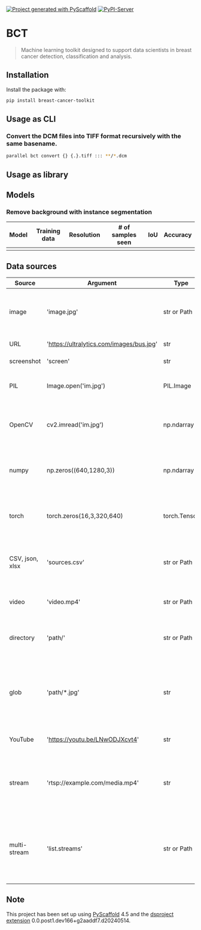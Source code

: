 [![Project generated with PyScaffold](https://img.shields.io/badge/-PyScaffold-005CA0?logo=pyscaffold)](https://pyscaffold.org/) [![PyPI-Server](https://img.shields.io/pypi/v/breast-cancer-toolkit.svg)](https://pypi.org/project/breast-cancer-toolkit/)
<!-- These are examples of badges you might also want to add to your README. Update the URLs accordingly.
[![Built Status](https://api.cirrus-ci.com/github/<USER>/breast-cancer-toolkit.svg?branch=main)](https://cirrus-ci.com/github/<USER>/breast-cancer-toolkit)
[![ReadTheDocs](https://readthedocs.org/projects/breast-cancer-toolkit/badge/?version=latest)](https://breast-cancer-toolkit.readthedocs.io/en/stable/)
[![Coveralls](https://img.shields.io/coveralls/github/<USER>/breast-cancer-toolkit/main.svg)](https://coveralls.io/r/<USER>/breast-cancer-toolkit)
[![PyPI-Server](https://img.shields.io/pypi/v/breast-cancer-toolkit.svg)](https://pypi.org/project/breast-cancer-toolkit/)
[![Conda-Forge](https://img.shields.io/conda/vn/conda-forge/breast-cancer-toolkit.svg)](https://anaconda.org/conda-forge/breast-cancer-toolkit)
[![Monthly Downloads](https://pepy.tech/badge/breast-cancer-toolkit/month)](https://pepy.tech/project/breast-cancer-toolkit)
[![Twitter](https://img.shields.io/twitter/url/http/shields.io.svg?style=social&label=Twitter)](https://twitter.com/breast-cancer-toolkit)
-->

# BCT

> Machine learning toolkit designed to support data scientists in breast cancer detection, classification and analysis.

## Installation

Install the package with:

```bash
pip install breast-cancer-toolkit
```

## Usage as CLI

### Convert the DCM files into TIFF format recursively with the same basename.
```bash
parallel bct convert {} {.}.tiff ::: **/*.dcm
```


## Usage as library

## Models

### Remove background with instance segmentation

| Model | Training data | Resolution | # of samples seen | IoU | Accuracy |
|-------|---------------|------------|-------------------|-----|----------|
|       |               |            |                   |     |          |

## Data sources

| Source          | Argument                                 | Type         | Notes                                                                                     |
|-----------------|------------------------------------------|--------------|-------------------------------------------------------------------------------------------|
| image           | 'image.jpg'                              | str or Path  | Single image file. Format supported: jgp, png, dcm, tiff                                  |
| URL             | 'https://ultralytics.com/images/bus.jpg' | str          | URL to an image.                                                                          |
| screenshot      | 'screen'                                 | str          | Capture a screenshot.                                                                     |
| PIL             | Image.open('im.jpg')                     | PIL.Image    | HWC format with RGB channels.                                                             |
| OpenCV          | cv2.imread('im.jpg')                     | np.ndarray   | HWC format with BGR channels `uint8 (0-255)`.                                             |
| numpy           | np.zeros((640,1280,3))                   | np.ndarray   | HWC format with BGR channels `uint8 (0-255)`.                                             |
| torch           | torch.zeros(16,3,320,640)                | torch.Tensor | BCHW format with RGB channels `float32 (0.0-1.0)`.                                        |
| CSV, json, xlsx | 'sources.csv'                            | str or Path  | CSV file containing paths to images, videos, or directories.                              |
| video           | 'video.mp4'                              | str or Path  | Video file in formats like MP4, AVI, etc.                                                 |
| directory       | 'path/'                                  | str or Path  | Path to a directory containing images or videos.                                          |
| glob            | 'path/*.jpg'                             | str          | Glob pattern to match multiple files. Use the `*` character as a wildcard.                |
| YouTube         | 'https://youtu.be/LNwODJXcvt4'           | str          | URL to a YouTube video.                                                                   |
| stream          | 'rtsp://example.com/media.mp4'           | str          | URL for streaming protocols such as RTSP, RTMP, TCP, or an IP address.                    |
| multi-stream    | 'list.streams'                           | str or Path  | *.streams text file with one stream URL per row, i.e. 8 streams will run at batch-size 8. |

## Note

This project has been set up using [PyScaffold] 4.5 and the [dsproject extension] 0.0.post1.dev166+g2aaddf7.d20240514.

[conda]: https://docs.conda.io/

[pre-commit]: https://pre-commit.com/

[Jupyter]: https://jupyter.org/

[nbstripout]: https://github.com/kynan/nbstripout

[Google style]: http://google.github.io/styleguide/pyguide.html#38-comments-and-docstrings

[PyScaffold]: https://pyscaffold.org/

[dsproject extension]: https://github.com/pyscaffold/pyscaffoldext-dsproject
